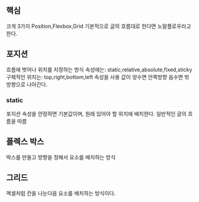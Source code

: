 ## 핵심
크게 3가지 Position,Flexbox,Grid
기본적으로 글의 흐름대로 한다면 노말플로우라고 한다.

## 포지션
흐름에 벗어나 위치를 지정하는 방식
속성에는: static,relative,absolute,fixed,sticky
구체적인 위치는: top,right,bottom,left 속성을 사용 값이 양수면 안쪽방향 음수면 밖방향으로 나아간다.
### static
포지션 속성을 안정하면 기본값이며, 원래 있어야 할 위치에 배치한다. 일반적인 글의 흐름을 따름
## 플렉스 박스
박스를 만들고 방향을 정해서 요소를 배치하는 방식

## 그리드
엑셀처럼 칸을 나눈다음 요소를 배치하는 방식이다.